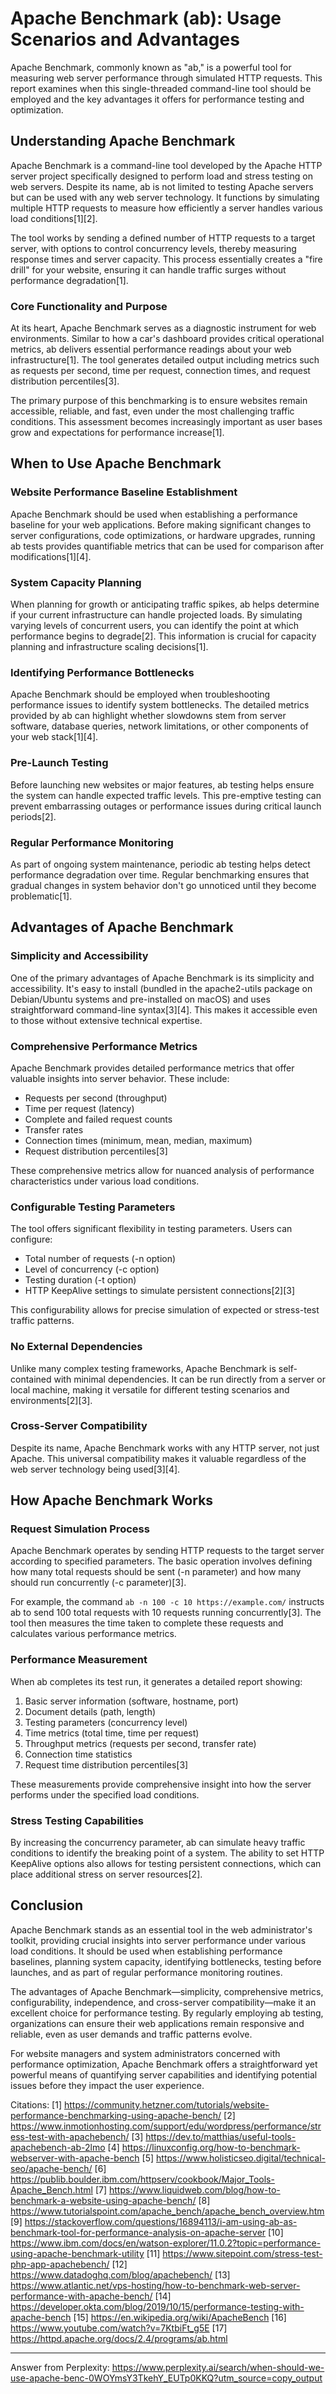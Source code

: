 # Apache Benchmark (ab): Usage Scenarios and Advantages

Apache Benchmark, commonly known as "ab," is a powerful tool for measuring web server performance through simulated HTTP requests. This report examines when this single-threaded command-line tool should be employed and the key advantages it offers for performance testing and optimization.

## Understanding Apache Benchmark

Apache Benchmark is a command-line tool developed by the Apache HTTP server project specifically designed to perform load and stress testing on web servers. Despite its name, ab is not limited to testing Apache servers but can be used with any web server technology. It functions by simulating multiple HTTP requests to measure how efficiently a server handles various load conditions[1][2].

The tool works by sending a defined number of HTTP requests to a target server, with options to control concurrency levels, thereby measuring response times and server capacity. This process essentially creates a "fire drill" for your website, ensuring it can handle traffic surges without performance degradation[1].

### Core Functionality and Purpose

At its heart, Apache Benchmark serves as a diagnostic instrument for web environments. Similar to how a car's dashboard provides critical operational metrics, ab delivers essential performance readings about your web infrastructure[1]. The tool generates detailed output including metrics such as requests per second, time per request, connection times, and request distribution percentiles[3].

The primary purpose of this benchmarking is to ensure websites remain accessible, reliable, and fast, even under the most challenging traffic conditions. This assessment becomes increasingly important as user bases grow and expectations for performance increase[1].

## When to Use Apache Benchmark

### Website Performance Baseline Establishment

Apache Benchmark should be used when establishing a performance baseline for your web applications. Before making significant changes to server configurations, code optimizations, or hardware upgrades, running ab tests provides quantifiable metrics that can be used for comparison after modifications[1][4].

### System Capacity Planning

When planning for growth or anticipating traffic spikes, ab helps determine if your current infrastructure can handle projected loads. By simulating varying levels of concurrent users, you can identify the point at which performance begins to degrade[2]. This information is crucial for capacity planning and infrastructure scaling decisions[1].

### Identifying Performance Bottlenecks

Apache Benchmark should be employed when troubleshooting performance issues to identify system bottlenecks. The detailed metrics provided by ab can highlight whether slowdowns stem from server software, database queries, network limitations, or other components of your web stack[1][4].

### Pre-Launch Testing

Before launching new websites or major features, ab testing helps ensure the system can handle expected traffic levels. This pre-emptive testing can prevent embarrassing outages or performance issues during critical launch periods[2].

### Regular Performance Monitoring

As part of ongoing system maintenance, periodic ab testing helps detect performance degradation over time. Regular benchmarking ensures that gradual changes in system behavior don't go unnoticed until they become problematic[1].

## Advantages of Apache Benchmark

### Simplicity and Accessibility

One of the primary advantages of Apache Benchmark is its simplicity and accessibility. It's easy to install (bundled in the apache2-utils package on Debian/Ubuntu systems and pre-installed on macOS) and uses straightforward command-line syntax[3][4]. This makes it accessible even to those without extensive technical expertise.

### Comprehensive Performance Metrics

Apache Benchmark provides detailed performance metrics that offer valuable insights into server behavior. These include:

- Requests per second (throughput)
- Time per request (latency)
- Complete and failed request counts
- Transfer rates
- Connection times (minimum, mean, median, maximum)
- Request distribution percentiles[3]

These comprehensive metrics allow for nuanced analysis of performance characteristics under various load conditions.

### Configurable Testing Parameters

The tool offers significant flexibility in testing parameters. Users can configure:

- Total number of requests (-n option)
- Level of concurrency (-c option)
- Testing duration (-t option)
- HTTP KeepAlive settings to simulate persistent connections[2][3]

This configurability allows for precise simulation of expected or stress-test traffic patterns.

### No External Dependencies

Unlike many complex testing frameworks, Apache Benchmark is self-contained with minimal dependencies. It can be run directly from a server or local machine, making it versatile for different testing scenarios and environments[2][3].

### Cross-Server Compatibility

Despite its name, Apache Benchmark works with any HTTP server, not just Apache. This universal compatibility makes it valuable regardless of the web server technology being used[3][4].

## How Apache Benchmark Works

### Request Simulation Process

Apache Benchmark operates by sending HTTP requests to the target server according to specified parameters. The basic operation involves defining how many total requests should be sent (-n parameter) and how many should run concurrently (-c parameter)[3].

For example, the command `ab -n 100 -c 10 https://example.com/` instructs ab to send 100 total requests with 10 requests running concurrently[3]. The tool then measures the time taken to complete these requests and calculates various performance metrics.

### Performance Measurement

When ab completes its test run, it generates a detailed report showing:

1. Basic server information (software, hostname, port)
2. Document details (path, length)
3. Testing parameters (concurrency level)
4. Time metrics (total time, time per request)
5. Throughput metrics (requests per second, transfer rate)
6. Connection time statistics
7. Request time distribution percentiles[3]

These measurements provide comprehensive insight into how the server performs under the specified load conditions.

### Stress Testing Capabilities

By increasing the concurrency parameter, ab can simulate heavy traffic conditions to identify the breaking point of a system. The ability to set HTTP KeepAlive options also allows for testing persistent connections, which can place additional stress on server resources[2].

## Conclusion

Apache Benchmark stands as an essential tool in the web administrator's toolkit, providing crucial insights into server performance under various load conditions. It should be used when establishing performance baselines, planning system capacity, identifying bottlenecks, testing before launches, and as part of regular performance monitoring routines.

The advantages of Apache Benchmark—simplicity, comprehensive metrics, configurability, independence, and cross-server compatibility—make it an excellent choice for performance testing. By regularly employing ab testing, organizations can ensure their web applications remain responsive and reliable, even as user demands and traffic patterns evolve.

For website managers and system administrators concerned with performance optimization, Apache Benchmark offers a straightforward yet powerful means of quantifying server capabilities and identifying potential issues before they impact the user experience.

Citations:
[1] https://community.hetzner.com/tutorials/website-performance-benchmarking-using-apache-bench/
[2] https://www.inmotionhosting.com/support/edu/wordpress/performance/stress-test-with-apachebench/
[3] https://dev.to/matthias/useful-tools-apachebench-ab-2lmo
[4] https://linuxconfig.org/how-to-benchmark-webserver-with-apache-bench
[5] https://www.holisticseo.digital/technical-seo/apache-bench/
[6] https://publib.boulder.ibm.com/httpserv/cookbook/Major_Tools-Apache_Bench.html
[7] https://www.liquidweb.com/blog/how-to-benchmark-a-website-using-apache-bench/
[8] https://www.tutorialspoint.com/apache_bench/apache_bench_overview.htm
[9] https://stackoverflow.com/questions/16894113/i-am-using-ab-as-benchmark-tool-for-performance-analysis-on-apache-server
[10] https://www.ibm.com/docs/en/watson-explorer/11.0.2?topic=performance-using-apache-benchmark-utility
[11] https://www.sitepoint.com/stress-test-php-app-apachebench/
[12] https://www.datadoghq.com/blog/apachebench/
[13] https://www.atlantic.net/vps-hosting/how-to-benchmark-web-server-performance-with-apache-bench/
[14] https://developer.okta.com/blog/2019/10/15/performance-testing-with-apache-bench
[15] https://en.wikipedia.org/wiki/ApacheBench
[16] https://www.youtube.com/watch?v=7KtbiFt_g5E
[17] https://httpd.apache.org/docs/2.4/programs/ab.html

---
Answer from Perplexity: https://www.perplexity.ai/search/when-should-we-use-apache-benc-0WOYmsY3TkehY_EUTp0KKQ?utm_source=copy_output
